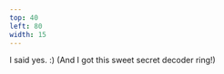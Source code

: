```yaml
---
top: 40
left: 80
width: 15
---
```

<span class="voice--tom">
I said yes.
:)
</span>

<span class="voice--tom voice--continued">
(And I got this sweet secret decoder ring!)
</span>
